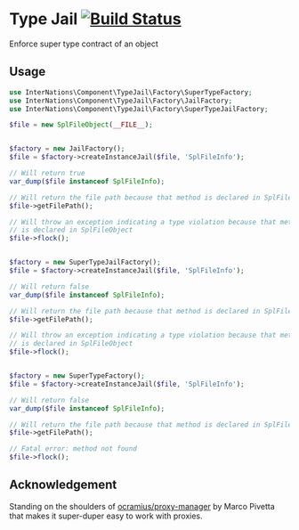 # Type Jail [![Build Status](https://travis-ci.org/InterNations/type-jail.svg?branch=master)](https://travis-ci.org/InterNations/type-jail)

Enforce super type contract of an object

## Usage

```php
use InterNations\Component\TypeJail\Factory\SuperTypeFactory;
use InterNations\Component\TypeJail\Factory\JailFactory;
use InterNations\Component\TypeJail\Factory\SuperTypeJailFactory;

$file = new SplFileObject(__FILE__);


$factory = new JailFactory();
$file = $factory->createInstanceJail($file, 'SplFileInfo');

// Will return true
var_dump($file instanceof SplFileInfo);

// Will return the file path because that method is declared in SplFileInfo
$file->getFilePath();

// Will throw an exception indicating a type violation because that method
// is declared in SplFileObject
$file->flock();


$factory = new SuperTypeJailFactory();
$file = $factory->createInstanceJail($file, 'SplFileInfo');

// Will return false
var_dump($file instanceof SplFileInfo);

// Will return the file path because that method is declared in SplFileInfo
$file->getFilePath();

// Will throw an exception indicating a type violation because that method
// is declared in SplFileObject
$file->flock();


$factory = new SuperTypeFactory();
$file = $factory->createInstanceJail($file, 'SplFileInfo');

// Will return false
var_dump($file instanceof SplFileInfo);

// Will return the file path because that method is declared in SplFileInfo
$file->getFilePath();

// Fatal error: method not found
$file->flock();
```

## Acknowledgement
Standing on the shoulders of [ocramius/proxy-manager](https://github.com/Ocramius/ProxyManager/) by Marco Pivetta that makes it super-duper easy to work with proxies.
